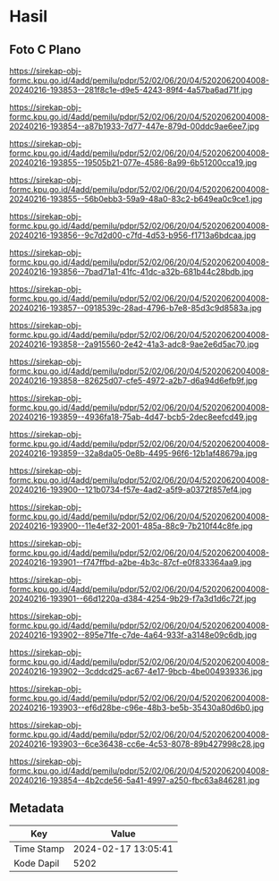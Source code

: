 # Hasil

## Foto C Plano

https://sirekap-obj-formc.kpu.go.id/4add/pemilu/pdpr/52/02/06/20/04/5202062004008-20240216-193853--281f8c1e-d9e5-4243-89f4-4a57ba6ad71f.jpg

https://sirekap-obj-formc.kpu.go.id/4add/pemilu/pdpr/52/02/06/20/04/5202062004008-20240216-193854--a87b1933-7d77-447e-879d-00ddc9ae6ee7.jpg

https://sirekap-obj-formc.kpu.go.id/4add/pemilu/pdpr/52/02/06/20/04/5202062004008-20240216-193855--19505b21-077e-4586-8a99-6b51200cca19.jpg

https://sirekap-obj-formc.kpu.go.id/4add/pemilu/pdpr/52/02/06/20/04/5202062004008-20240216-193855--56b0ebb3-59a9-48a0-83c2-b649ea0c9ce1.jpg

https://sirekap-obj-formc.kpu.go.id/4add/pemilu/pdpr/52/02/06/20/04/5202062004008-20240216-193856--9c7d2d00-c7fd-4d53-b956-f1713a6bdcaa.jpg

https://sirekap-obj-formc.kpu.go.id/4add/pemilu/pdpr/52/02/06/20/04/5202062004008-20240216-193856--7bad71a1-41fc-41dc-a32b-681b44c28bdb.jpg

https://sirekap-obj-formc.kpu.go.id/4add/pemilu/pdpr/52/02/06/20/04/5202062004008-20240216-193857--0918539c-28ad-4796-b7e8-85d3c9d8583a.jpg

https://sirekap-obj-formc.kpu.go.id/4add/pemilu/pdpr/52/02/06/20/04/5202062004008-20240216-193858--2a915560-2e42-41a3-adc8-9ae2e6d5ac70.jpg

https://sirekap-obj-formc.kpu.go.id/4add/pemilu/pdpr/52/02/06/20/04/5202062004008-20240216-193858--82625d07-cfe5-4972-a2b7-d6a94d6efb9f.jpg

https://sirekap-obj-formc.kpu.go.id/4add/pemilu/pdpr/52/02/06/20/04/5202062004008-20240216-193859--4936fa18-75ab-4d47-bcb5-2dec8eefcd49.jpg

https://sirekap-obj-formc.kpu.go.id/4add/pemilu/pdpr/52/02/06/20/04/5202062004008-20240216-193859--32a8da05-0e8b-4495-96f6-12b1af48679a.jpg

https://sirekap-obj-formc.kpu.go.id/4add/pemilu/pdpr/52/02/06/20/04/5202062004008-20240216-193900--121b0734-f57e-4ad2-a5f9-a0372f857ef4.jpg

https://sirekap-obj-formc.kpu.go.id/4add/pemilu/pdpr/52/02/06/20/04/5202062004008-20240216-193900--11e4ef32-2001-485a-88c9-7b210f44c8fe.jpg

https://sirekap-obj-formc.kpu.go.id/4add/pemilu/pdpr/52/02/06/20/04/5202062004008-20240216-193901--f747ffbd-a2be-4b3c-87cf-e0f833364aa9.jpg

https://sirekap-obj-formc.kpu.go.id/4add/pemilu/pdpr/52/02/06/20/04/5202062004008-20240216-193901--66d1220a-d384-4254-9b29-f7a3d1d6c72f.jpg

https://sirekap-obj-formc.kpu.go.id/4add/pemilu/pdpr/52/02/06/20/04/5202062004008-20240216-193902--895e71fe-c7de-4a64-933f-a3148e09c6db.jpg

https://sirekap-obj-formc.kpu.go.id/4add/pemilu/pdpr/52/02/06/20/04/5202062004008-20240216-193902--3cddcd25-ac67-4e17-9bcb-4be004939336.jpg

https://sirekap-obj-formc.kpu.go.id/4add/pemilu/pdpr/52/02/06/20/04/5202062004008-20240216-193903--ef6d28be-c96e-48b3-be5b-35430a80d6b0.jpg

https://sirekap-obj-formc.kpu.go.id/4add/pemilu/pdpr/52/02/06/20/04/5202062004008-20240216-193903--6ce36438-cc6e-4c53-8078-89b427998c28.jpg

https://sirekap-obj-formc.kpu.go.id/4add/pemilu/pdpr/52/02/06/20/04/5202062004008-20240216-193854--4b2cde56-5a41-4997-a250-fbc63a846281.jpg


## Metadata

| Key        | Value               |
| ---------- | ------------------- |
| Time Stamp | 2024-02-17 13:05:41 |
| Kode Dapil | 5202                |



